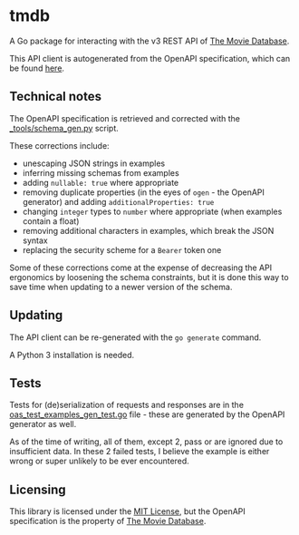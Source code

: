 # tmdb

A Go package for interacting with the v3 REST API of [The Movie Database](https://developer.themoviedb.org/docs).

This API client is autogenerated from the OpenAPI specification, which can be found [here](https://developer.themoviedb.org/openapi).

## Technical notes

The OpenAPI specification is retrieved and corrected with the [_tools/schema_gen.py](./_tools/schema_gen.py) script.

These corrections include:
 - unescaping JSON strings in examples
 - inferring missing schemas from examples
 - adding `nullable: true` where appropriate
 - removing duplicate properties (in the eyes of `ogen` - the OpenAPI generator) and adding `additionalProperties: true`
 - changing `integer` types to `number` where appropriate (when examples contain a float)
 - removing additional characters in examples, which break the JSON syntax
 - replacing the security scheme for a `Bearer` token one

Some of these corrections come at the expense of decreasing the API ergonomics by loosening the schema constraints,
but it is done this way to save time when updating to a newer version of the schema.

## Updating

The API client can be re-generated with the `go generate` command.

A Python 3 installation is needed.

## Tests

Tests for (de)serialization of requests and responses are in the [oas_test_examples_gen_test.go](./oas_test_examples_gen_test.go) file - these are generated by the OpenAPI generator as well.

As of the time of writing, all of them, except 2, pass or are ignored due to insufficient data.
In these 2 failed tests, I believe the example is either wrong or super unlikely to be ever encountered.

## Licensing

This library is licensed under the [MIT License](./LICENSE), but the OpenAPI specification is the property of [The Movie Database](https://developer.themoviedb.org/docs).
